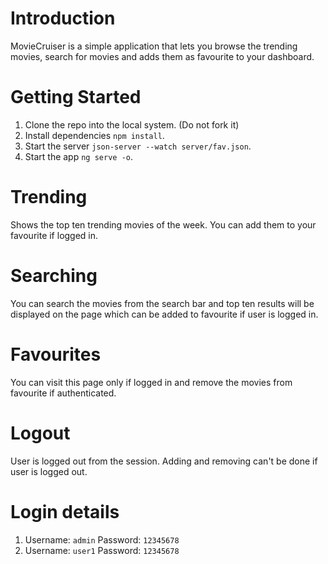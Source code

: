 # Introduction

MovieCruiser is a simple application that lets you browse the trending movies, search for movies and adds them as favourite to your dashboard.

# Getting Started

1. Clone the repo into the local system. (Do not fork it)
2. Install dependencies `npm install`.
3. Start the server `json-server --watch server/fav.json`.
4. Start the app `ng serve -o`.

# Trending

Shows the top ten trending movies of the week. You can add them to your favourite if logged in.

# Searching

You can search the movies from the search bar and top ten results will be displayed on the page which can be added to favourite if user is logged in.

# Favourites

You can visit this page only if logged in and remove the movies from favourite if authenticated.

# Logout 

User is logged out from the session. Adding and removing can't be done if user is logged out.

# Login details

1. Username: `admin` Password: `12345678`
2. Username: `user1` Password: `12345678`
